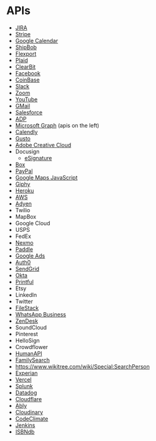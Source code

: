 
# APIs

- [JIRA](https://developer.atlassian.com/cloud/jira/software/rest/api-group-board/#api-group-board)
- [Stripe](https://stripe.com/docs/api)
- [Google Calendar](https://developers.google.com/calendar/v3/reference)
- [ShipBob](https://developer.shipbob.com/api-docs)
- [Flexport](https://apidocs.flexport.com/reference/introduction)
- [Plaid](https://plaid.com/docs/api/)
- [ClearBit](https://clearbit.com/docs)
- [Facebook](https://developers.facebook.com/docs/graph-api/reference)
- [CoinBase](https://developers.coinbase.com/api/v2)
- [Slack](https://api.slack.com/methods)
- [Zoom](https://marketplace.zoom.us/docs/api-reference/zoom-api)
- [YouTube](https://developers.google.com/youtube/v3/docs/?apix=true)
- [GMail](https://developers.google.com/gmail/api/reference/rest?hl=en)
- [Salesforce](https://developer.salesforce.com/docs/atlas.en-us.api_rest.meta/api_rest/resources_list.htm)
- [ADP](https://developers.adp.com/articles/api/all/apiexplorer)
- [Microsoft Graph](https://docs.microsoft.com/en-us/graph/api/overview?view=graph-rest-1.0) (apis on the left)
- [Calendly](https://calendly.stoplight.io/docs/api-docs/docs/A-API-Getting-Started.md)
- [Gusto](https://docs.gusto.com/)
- [Adobe Creative Cloud](https://www.adobe.io/creative-cloud-libraries/docs/api/)
- Docusign
  - [eSignature](https://developers.docusign.com/docs/esign-rest-api/reference/)
- [Box](https://developer.box.com/reference/)
- [PayPal](https://developer.paypal.com/docs/api/reference/api-requests/)
- [Google Maps JavaScript](https://developers.google.com/maps/documentation/javascript/reference)
- [Giphy](https://developers.giphy.com/docs/api/endpoint)
- [Heroku](https://devcenter.heroku.com/articles/platform-api-reference)
- [AWS](https://docs.aws.amazon.com/index.html)
- [Adyen](https://docs.adyen.com/api-explorer/)
- Twilio
- MapBox
- Google Cloud
- USPS
- FedEx
- [Nexmo](https://developer.nexmo.com/api)
- [Paddle](https://developer.paddle.com/api-reference/intro)
- [Google Ads](https://developers.google.com/google-ads/api/docs/release-notes)
- [Auth0](https://auth0.com/docs/api/authentication)
- [SendGrid](https://sendgrid.com/docs/api-reference/)
- [Okta](https://developer.okta.com/docs/reference/api/authn/)
- [Printful](https://www.printful.com/docs)
- Etsy
- LinkedIn
- Twitter
- [FileStack](https://www.filestack.com/)
- [WhatsApp Business](https://developers.facebook.com/docs/whatsapp/api/reference)
- [ZenDesk](https://developer.zendesk.com/rest_api/docs/zendesk-apis/resources)
- SoundCloud
- Pinterest
- HelloSign
- Crowdflower
- [HumanAPI](https://reference.humanapi.co/reference)
- [FamilySearch](https://www.familysearch.org/developers/docs/api/resources)
- https://www.wikitree.com/wiki/Special:SearchPerson
- [Experian](https://www.experian.com/connect/api/)
- [Vercel](https://vercel.com/docs/api)
- [Splunk](https://docs.splunk.com/Documentation/Splunk/8.1.2/RESTREF/RESTprolog)
- [Datadog](https://docs.datadoghq.com/api/latest/)
- [Cloudflare](https://api.cloudflare.com/#user-api-tokens-list-tokens)
- [Ably](https://www.ably.io/documentation/rest-api)
- [Cloudinary](https://cloudinary.com/documentation/cloudinary_references)
- [CodeClimate](https://developer.codeclimate.com/)
- [Jenkins](https://www.jenkins.io/doc/book/using/remote-access-api/)
- [ISBNdb](https://isbndb.com/apidocs/v2)
